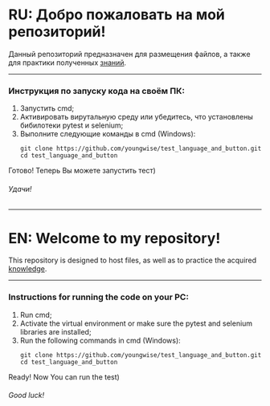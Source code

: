 # RU: Добро пожаловать на мой репозиторий!

Данный репозиторий предназначен для размещения файлов, а также для практики полученных [знаний](https://stepik.org/).

---
### Инструкция по запуску кода на своём ПК:
1. Запустить cmd;
2. Активировать вирутальную среду или убедитесь, что установлены бибилотеки pytest и selenium;
3. Выполните следующие команды в cmd (Windows):
    ```commandline
   git clone https://github.com/youngwise/test_language_and_button.git
   cd test_language_and_button
    ```
Готово! Теперь Вы можете запустить тест)
###### Удачи!

---
# EN: Welcome to my repository!

This repository is designed to host files, as well as to practice the acquired [knowledge](https://stepik.org/).

---
### Instructions for running the code on your PC:
1. Run cmd;
2. Activate the virtual environment or make sure the pytest and selenium libraries are installed;
3. Run the following commands in cmd (Windows):
     ```command line
    git clone https://github.com/youngwise/test_language_and_button.git
    cd test_language_and_button
     ```
Ready! Now You can run the test)
###### Good luck!
